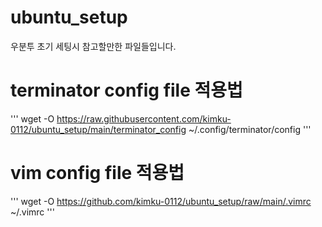 # ubuntu_setup
우분투 초기 세팅시 참고할만한 파일들입니다.

# terminator config file 적용법
'''
wget -O https://raw.githubusercontent.com/kimku-0112/ubuntu_setup/main/terminator_config ~/.config/terminator/config 
'''

# vim config file 적용법
'''
wget -O https://github.com/kimku-0112/ubuntu_setup/raw/main/.vimrc ~/.vimrc 
'''
